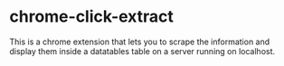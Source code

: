 # chrome-click-extract
This is a chrome extension that lets you to scrape the information and display them inside a datatables table on a server running on localhost.
